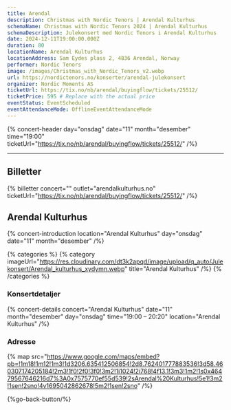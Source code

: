```yaml
---
title: Arendal
description: Christmas with Nordic Tenors | Arendal Kulturhus
schemaName: Christmas with Nordic Tenors 2024 | Arendal Kulturhus
schemaDescription: Julekonsert med Nordic Tenors i Arendal Kulturhus
date: 2024-12-11T19:00:00.000Z
duration: 80
locationName: Arendal Kulturhus
locationAddress: Sam Eydes plass 2, 4836 Arendal, Norway
performer: Nordic Tenors
image: /images/Christmas_with_Nordic_Tenors_v2.webp
url: https://nordictenors.no/konserter/arendal-julekonsert
organizer: Nordic Moments AS
ticketUrl: https://tix.no/nb/arendal/buyingflow/tickets/25512/
ticketPrice: 595 # Replace with the actual price
eventStatus: EventScheduled
eventAttendanceMode: OfflineEventAttendanceMode
---
```


{% concert-header day="onsdag" date="11" month="desember" time="19:00" ticketUrl="https://tix.no/nb/arendal/buyingflow/tickets/25512/" /%}

---

## Billetter

{% billetter concert="" outlet="arendalkulturhus.no" ticketUrl="https://tix.no/nb/arendal/buyingflow/tickets/25512/" /%}

## Arendal Kulturhus

{% concert-introduction location="Arendal Kulturhus" day="onsdag" date="11" month="desember" /%}

{% categories %}
{% category imageUrl="https://res.cloudinary.com/dt3k2apqd/image/upload/q_auto/Julekonsert/Arendal_kulturhus_xydymn.webp" title="Arendal Kulturhus" /%}
{% /categories %}

### Konsertdetaljer

{% concert-details concert="Arendal Kulturhus" date="11" month="desember" day="onsdag" time="19:00 – 20:20" location="Arendal Kulturhus" /%}

### Adresse

{% map src="https://www.google.com/maps/embed?pb=!1m18!1m12!1m3!1d3206.635412506854!2d8.762401777883536!3d58.460307174205184!2m3!1f0!2f0!3f0!3m2!1i1024!2i768!4f13.1!3m3!1m2!1s0x46479567646216d7%3A0x7575770ef55d539!2sArendal%20Kulturhus!5e1!3m2!1sen!2sno!4v1695042862678!5m2!1sen!2sno" /%}

{%go-back-button/%}
